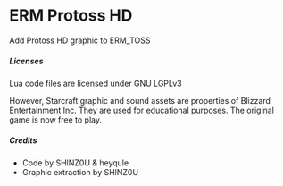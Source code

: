# ERM Protoss HD
Add Protoss HD graphic to ERM_TOSS

##### Licenses
Lua code files are licensed under GNU LGPLv3

However, Starcraft graphic and sound assets are properties of Blizzard Entertainment Inc.  They are used for educational purposes. The original game is now free to play.

##### Credits
- Code by SHlNZ0U & heyqule
- Graphic extraction by SHlNZ0U
